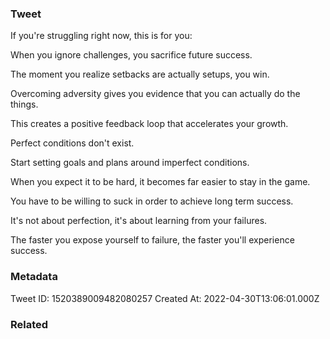 ### Tweet
If you're struggling right now, this is for you:

When you ignore challenges, you sacrifice future success.

The moment you realize setbacks are actually setups, you win.

Overcoming adversity gives you evidence that you can actually do the things.

This creates a positive feedback loop that accelerates your growth.

Perfect conditions don't exist.

Start setting goals and plans around imperfect conditions.

When you expect it to be hard, it becomes far easier to stay in the game.

You have to be willing to suck in order to achieve long term success.

It's not about perfection, it's about learning from your failures.

The faster you expose yourself to failure, the faster you'll experience success.

### Metadata
Tweet ID: 1520389009482080257
Created At: 2022-04-30T13:06:01.000Z

### Related

